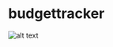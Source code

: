 # budgettracker

![alt text](https://github.com/gracianx/budgettracker/blob/[branch]/image.jpg?raw=true)
